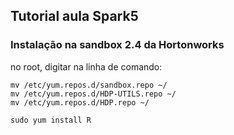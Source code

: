 ## Tutorial aula Spark5

### Instalação na sandbox 2.4 da Hortonworks

no root, digitar na linha de comando:

```
mv /etc/yum.repos.d/sandbox.repo ~/
mv /etc/yum.repos.d/HDP-UTILS.repo ~/
mv /etc/yum.repos.d/HDP.repo ~/

sudo yum install R
```
